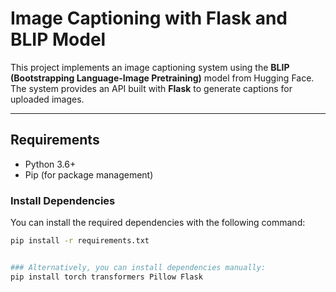 # Image Captioning with Flask and BLIP Model

This project implements an image captioning system using the **BLIP (Bootstrapping Language-Image Pretraining)** model from Hugging Face. The system provides an API built with **Flask** to generate captions for uploaded images.

---

## Requirements

- Python 3.6+
- Pip (for package management)

### Install Dependencies

You can install the required dependencies with the following command:

```bash
pip install -r requirements.txt


### Alternatively, you can install dependencies manually:
pip install torch transformers Pillow Flask

